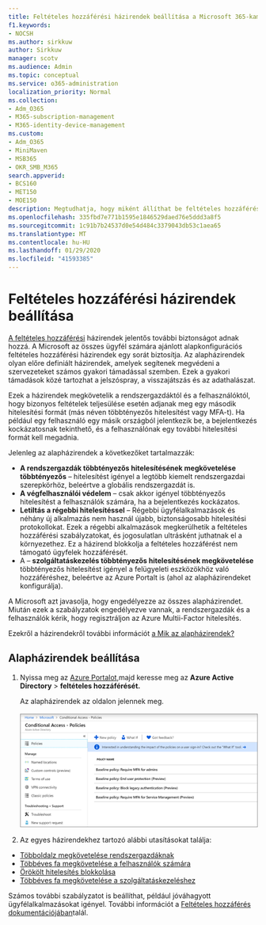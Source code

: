 ```yaml
---
title: Feltételes hozzáférési házirendek beállítása a Microsoft 365-kampányokhoz
f1.keywords:
- NOCSH
ms.author: sirkkuw
author: Sirkkuw
manager: scotv
ms.audience: Admin
ms.topic: conceptual
ms.service: o365-administration
localization_priority: Normal
ms.collection:
- Adm_O365
- M365-subscription-management
- M365-identity-device-management
ms.custom:
- Adm_O365
- MiniMaven
- MSB365
- OKR_SMB_M365
search.appverid:
- BCS160
- MET150
- MOE150
description: Megtudhatja, hogy miként állíthat be feltételes hozzáférési házirendeket a Microsoft 365-ös kampányokhoz.
ms.openlocfilehash: 335fbd7e771b1595e1846529daed76e5ddd3a8f5
ms.sourcegitcommit: 1c91b7b24537d0e54d484c3379043db53c1aea65
ms.translationtype: MT
ms.contentlocale: hu-HU
ms.lasthandoff: 01/29/2020
ms.locfileid: "41593385"
---
```

# <a name="set-up-conditional-access-policies"></a>Feltételes hozzáférési házirendek beállítása

[A feltételes hozzáférési](https://docs.microsoft.com/azure/active-directory/conditional-access/overview) házirendek jelentős további biztonságot adnak hozzá. A Microsoft az összes ügyfél számára ajánlott alapkonfigurációs feltételes hozzáférési házirendek egy sorát biztosítja. Az alapházirendek olyan előre definiált házirendek, amelyek segítenek megvédeni a szervezeteket számos gyakori támadással szemben. Ezek a gyakori támadások közé tartozhat a jelszóspray, a visszajátszás és az adathalászat.

Ezek a házirendek megkövetelik a rendszergazdáktól és a felhasználóktól, hogy bizonyos feltételek teljesülése esetén adjanak meg egy második hitelesítési formát (más néven többtényezős hitelesítést vagy MFA-t). Ha például egy felhasználó egy másik országból jelentkezik be, a bejelentkezés kockázatosnak tekinthető, és a felhasználónak egy további hitelesítési formát kell megadnia. 

Jelenleg az alapházirendek a következőket tartalmazzák:
- **A rendszergazdák többtényezős hitelesítésének megkövetelése többtényezős** &ndash; hitelesítést igényel a legtöbb kiemelt rendszergazdai szerepkörhöz, beleértve a globális rendszergazdát is.
- **A végfelhasználói védelem** &ndash; csak akkor igényel többtényezős hitelesítést a felhasználók számára, ha a bejelentkezés kockázatos. 
- **Letiltás a régebbi hitelesítéssel** &ndash; Régebbi ügyfélalkalmazások és néhány új alkalmazás nem használ újabb, biztonságosabb hitelesítési protokollokat. Ezek a régebbi alkalmazások megkerülhetik a feltételes hozzáférési szabályzatokat, és jogosulatlan ultrásként juthatnak el a környezethez. Ez a házirend blokkolja a feltételes hozzáférést nem támogató ügyfelek hozzáférését. 
- A &ndash; **szolgáltatáskezelés többtényezős hitelesítésének megkövetelése** többtényezős hitelesítést igényel a felügyeleti eszközökhöz való hozzáféréshez, beleértve az Azure Portalt is (ahol az alapházirendeket konfigurálja). 

A Microsoft azt javasolja, hogy engedélyezze az összes alapházirendet. Miután ezek a szabályzatok engedélyezve vannak, a rendszergazdák és a felhasználók kérik, hogy regisztráljon az Azure Multii-Factor hitelesítés.

Ezekről a házirendekről további információt [a Mik az alapházirendek?](https://docs.microsoft.com/azure/active-directory/conditional-access/concept-baseline-protection)


## <a name="set-up-baseline-policies"></a>Alapházirendek beállítása

1. Nyissa meg az [Azure Portalot,](https://portal.azure.com)majd keresse meg az **Azure Active Directory** \> **feltételes hozzáférését.**
    
    Az alapházirendek az oldalon jelennek meg. <br/> <br/>
    ![A feltételes hozzáférés alapházirendjeit tartalmazó lap.](media/baslinepolicies.png)
1. Az egyes házirendekhez tartozó alábbi utasításokat találja:

  - [Többoldalz megkövetelése rendszergazdáknak](https://docs.microsoft.com/azure/active-directory/conditional-access/howto-baseline-protect-administrators)
- [Többéves fa megkövetelése a felhasználók számára](https://docs.microsoft.com/azure/active-directory/conditional-access/howto-baseline-protect-end-users)  
 - [Örökölt hitelesítés blokkolása](https://docs.microsoft.com/azure/active-directory/conditional-access/howto-baseline-protect-legacy-auth)
  - [Többéves fa megkövetelése a szolgáltatáskezeléshez](https://docs.microsoft.com/azure/active-directory/conditional-access/howto-baseline-protect-azure)

Számos további szabályzatot is beállíthat, például jóváhagyott ügyfélalkalmazásokat igényel. További információt a [Feltételes hozzáférés dokumentációjában](https://docs.microsoft.com/azure/active-directory/conditional-access/)talál.
